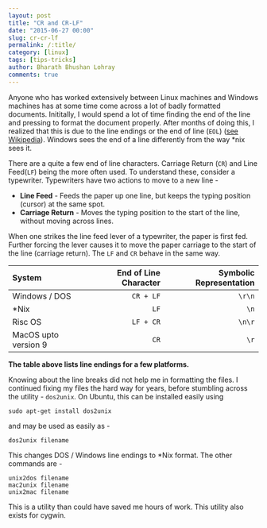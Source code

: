 ```yaml
---
layout: post
title: "CR and CR-LF"
date: "2015-06-27 00:00"
slug: cr-cr-lf
permalink: /:title/
category: [linux]
tags: [tips-tricks]
author: Bharath Bhushan Lohray
comments: true
---
```


Anyone who has worked extensively between Linux machines and Windows machines has at some time come across a lot of badly formatted documents. Inititally, I would spend a lot of time finding the end of the line and pressing <enter> to format the document properly. After months of doing this, I realized that this is due to the line endings or the end of line (`EOL`) ([see Wikipedia](https://en.wikipedia.org/wiki/Newline)). Windows sees the end of a line differently from the way \*nix sees it.

There are a quite a few end of line characters. Carriage Return (`CR`) and Line Feed(`LF`) being the more often used. To understand these, consider a typewriter. Typewriters have two actions to move to a new line -

* **Line Feed** - Feeds the paper up one line, but keeps the typing position (cursor) at the same spot.
* **Carriage Return** - Moves the typing position to the start of the line, without moving across lines.

When one strikes the line feed lever of a typewriter, the paper is first fed. Further forcing the lever causes it to move the paper carriage to the start of the line (carriage return). The `LF` and `CR` behave in the same way.

| System | End of Line Character | Symbolic Representation |
|:-------|----------------------:|------------------------:|
| Windows / DOS | `CR + LF` |   `\r\n` |
| \*Nix | `LF` | `\n` |
| Risc OS | `LF + CR` | `\n\r` |
| MacOS upto version 9 | `CR` | `\r` |

**The table above lists line endings for a few platforms.**

Knowing about the line breaks did not help me in formatting the files. I continued fixing my files the hard way for years, before stumbling across the utility - `dos2unix`. On Ubuntu, this can be installed easily using

```sudo apt-get install dos2unix```

and may be used as easily as -

```
dos2unix filename
```

This changes DOS / Windows line endings to *Nix format. The other commands are -

```
unix2dos filename
mac2unix filename
unix2mac filename
```

This is a utility than could have saved me hours of work. This utility also exists for cygwin.
